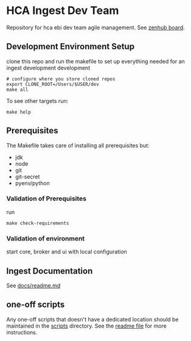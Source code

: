 # HCA Ingest Dev Team
Repository for hca ebi dev team agile management. See [zenhub board](https://app.zenhub.com/workspaces/operations-5fa2d8f2df78bb000f7fb2b5/board?repos=232300832,261790554).

## Development Environment Setup

clone this repo and run the makefile to set up everything needed for an 
ingest development  development

```shell
# configure where you store cloned repos
export CLONE_ROOT=/Users/$USER/dev
make all
```

To see other targets run:
```shell
make help
```

## Prerequisites
The Makefile takes care of installing all prerequisites but:
- jdk
- node
- git
- git-secret
- pyenv/python

### Validation of Prerequisites

run 
```shell
make check-requirements
```

### Validation of environment

start core, broker and ui with local configuration

## Ingest Documentation 

See [docs/readme.md](docs/readme.md)


## one-off scripts
Any one-off scripts that doesn't have a dedicated location should be maintained in the [scripts](scripts/) directory. See the [readme file](scripts/readme.md) for more instructions.
